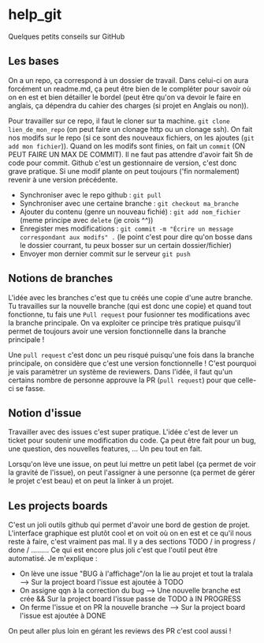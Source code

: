 # help_git
Quelques petits conseils sur GitHub

## Les bases

On a un repo, ça correspond à un dossier de travail. Dans celui-ci on aura forcément un readme.md, ça peut être bien de le compléter pour savoir où on en est et bien détailler le bordel (peut être qu'on va devoir le faire en anglais, ça dépendra du cahier des charges (si projet en Anglais ou non)).

Pour travailler sur ce repo, il faut le cloner sur ta machine. `git clone lien_de_mon_repo` (on peut faire un clonage http ou un clonage ssh).
On fait nos modifs sur le repo (si ce sont des nouveaux fichiers, on les ajoutes (`git add mon fichier`)). Quand on les modifs sont finies, on fait un `commit` (ON PEUT FAIRE UN MAX DE COMMIT). Il ne faut pas attendre d'avoir fait 5h de code pour commit. Github c'est un gestionnaire de version, c'est donc grave pratique. Si une modif plante on peut toujours ('fin normalement) revenir à une version précédente. 

- Synchroniser avec le repo github : `git pull`
- Synchroniser avec une certaine branche : `git checkout ma_branche`
- Ajouter du contenu (genre un nouveau fichié) : `git add nom_fichier` (meme principe avec `delete` (je crois ^^))
- Enregister mes modifications : `git commit -m "Écrire un message correspondant aux modifs" .` (le point c'est pour dire qu'on bosse dans le dossier courrant, tu peux bosser sur un certain dossier/fichier)
- Envoyer mon dernier commit sur le serveur `git push`

## Notions de branches

L'idée avec les branches c'est que tu créés une copie d'une autre branche. Tu travailles sur la nouvelle branche (qui est donc une copie) et quand tout fonctionne, tu fais une `Pull request` pour fusionner tes modifications avec la branche principale. On va exploiter ce principe très pratique puisqu'il permet de toujours avoir une version fonctionnelle dans la branche principale !

Une `pull request` c'est donc un peu risqué puisqu'une fois dans la branche principale, on considère que c'est une version fonctionnelle ! C'est pourquoi je vais paramètrer un système de reviewers. Dans l'idée, il faut qu'un certains nombre de personne approuve la PR (`pull request`) pour que celle-ci se fasse. 

## Notion d'issue

Travailler avec des issues c'est super pratique. L'idée c'est de lever un ticket pour soutenir une modification du code. Ça peut être fait pour un bug, une question, des nouvelles features, … Un peu tout en fait.

Lorsqu'on lève une issue, on peut lui mettre un petit label (ça permet de voir la gravité de l'issue), on peut l'assigner à une personne (ça permet de gérer le projet c'est beau) et on peut la linker à un projet.

## Les projects boards

C'est un joli outils github qui permet d'avoir une bord de gestion de projet. L'interface graphique est plutôt cool et on voit où on en est et ce qu'il nous reste à faire, c'est vraiment pas mal. Il y a des sections TODO / in progress / done / ……… Ce qui est encore plus joli c'est que l'outil peut être automatisé. 
Je m'explique : 
- On lève une issue "BUG à l'affichage"/on la lie au projet et tout la tralala --> Sur la project board l'issue est ajoutée à TODO
- On assigne qqn à la correction du bug --> Une nouvelle branche est crée &&  Sur la project board l'issue passe de TODO à IN PROGRESS
- On ferme l'issue et on PR la nouvelle branche -->  Sur la project board l'issue est ajoutée à DONE

On peut aller plus loin en gérant les reviews des PR c'est cool aussi !
